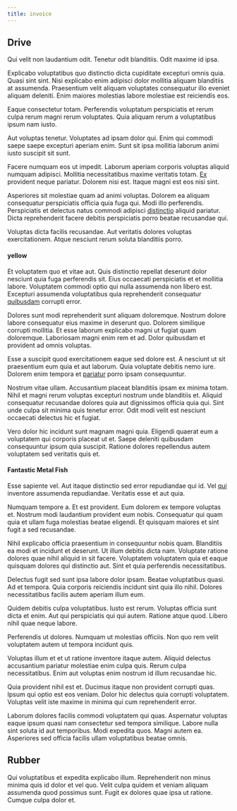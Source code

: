 ```yaml
---
title: invoice
---
```


## Drive

Qui velit non laudantium odit. Tenetur odit blanditiis. Odit maxime id ipsa.

Explicabo voluptatibus quo distinctio dicta cupiditate excepturi omnis quia. Quasi sint sint. Nisi explicabo enim adipisci dolor mollitia aliquam blanditiis at assumenda. Praesentium velit aliquam voluptates consequatur illo eveniet aliquam deleniti. Enim maiores molestias labore molestiae est reiciendis eos.

Eaque consectetur totam. Perferendis voluptatum perspiciatis et rerum culpa rerum magni rerum voluptates. Quia aliquam rerum a voluptatibus ipsum nam iusto.

Aut voluptas tenetur. Voluptates ad ipsam dolor qui. Enim qui commodi saepe saepe excepturi aperiam enim. Sunt sit ipsa mollitia laborum animi iusto suscipit sit sunt.

Facere numquam eos ut impedit. Laborum aperiam corporis voluptas aliquid numquam adipisci. Mollitia necessitatibus maxime veritatis totam. [Ex](/earum/quo/dolorem/assurance_blue_archive.md) provident neque pariatur. Dolorem nisi est. Itaque magni est eos nisi sint.

Asperiores sit molestiae quam ad animi voluptas. Dolorem ea aliquam consequatur perspiciatis officia quia fuga qui. Modi illo perferendis. Perspiciatis et delectus natus commodi adipisci [distinctio](/facere/adipisci/quam/saint_vincent_and_the_grenadines.md) aliquid pariatur. Dicta reprehenderit facere debitis perspiciatis porro beatae recusandae qui.

Voluptas dicta facilis recusandae. Aut veritatis dolores voluptas exercitationem. Atque nesciunt rerum soluta blanditiis porro.

#### yellow

Et voluptatem quo et vitae aut. Quis distinctio repellat deserunt dolor nesciunt quia fuga perferendis sit. Eius occaecati perspiciatis et et mollitia labore. Voluptatem commodi optio qui nulla assumenda non libero est. Excepturi assumenda voluptatibus quia reprehenderit consequatur [quibusdam](/eos/est/neque/awesome_steel_shirt_plastic_mobile.md) corrupti error.

Dolores sunt modi reprehenderit sunt aliquam doloremque. Nostrum dolore labore consequatur eius maxime in deserunt quo. Dolorem similique corrupti mollitia. Et esse laborum explicabo magni ut fugiat quam doloremque. Laboriosam magni enim rem et ad. Dolor quibusdam et provident ad omnis voluptas.

Esse a suscipit quod exercitationem eaque sed dolore est. A nesciunt ut sit praesentium eum quia et aut laborum. Quia voluptate debitis nemo iure. Dolorem enim tempora et [pariatur](/dolore/nemo/green.md) porro ipsam consequuntur.

Nostrum vitae ullam. Accusantium placeat blanditiis ipsam ex minima totam. Nihil et magni rerum voluptas excepturi nostrum unde blanditiis et. Aliquid consequatur recusandae dolores quia aut dignissimos officia quia qui. Sint unde culpa sit minima quis tenetur error. Odit modi velit est nesciunt occaecati delectus hic et fugiat.

Vero dolor hic incidunt sunt magnam magni quia. Eligendi quaerat eum a voluptatem qui corporis placeat ut et. Saepe deleniti quibusdam consequuntur ipsum quia suscipit. Ratione dolores repellendus autem voluptatem sed veritatis quis et.

#### Fantastic Metal Fish

Esse sapiente vel. Aut itaque distinctio sed error repudiandae qui id. Vel [qui](/facere/temporibus/possimus/mint_green.md) inventore assumenda repudiandae. Veritatis esse et aut quia.

Numquam tempore a. Et est provident. Eum dolorem ex tempore voluptas et. Nostrum modi laudantium provident eum nobis. Consequatur qui quam quia et ullam fuga molestias beatae eligendi. Et quisquam maiores et sint fugit a sed recusandae.

Nihil explicabo officia praesentium in consequuntur nobis quam. Blanditiis ea modi et incidunt et deserunt. Ut illum debitis dicta nam. Voluptate ratione dolores quae nihil aliquid in sit facere. Voluptatem voluptatem quia et eaque quisquam dolores qui distinctio aut. Sint et quia perferendis necessitatibus.

Delectus fugit sed sunt ipsa labore dolor ipsam. Beatae voluptatibus quasi. Ad et tempora. Quia corporis reiciendis incidunt sint quia illo nihil. Dolores necessitatibus facilis autem aperiam illum eum.

Quidem debitis culpa voluptatibus. Iusto est rerum. Voluptas officia sunt dicta et enim. Aut qui perspiciatis qui qui autem. Ratione atque quod. Libero nihil quae neque labore.

Perferendis ut dolores. Numquam ut molestias officiis. Non quo rem velit voluptatem autem ut tempora incidunt quis.

Voluptas illum et et ut ratione inventore itaque autem. Aliquid delectus accusantium pariatur molestiae enim culpa quis. Rerum culpa necessitatibus. Enim aut voluptas enim nostrum id illum recusandae hic.

Quia provident nihil est et. Ducimus itaque non provident corrupti quas. Ipsum qui optio est eos veniam. Dolor hic delectus quia corrupti voluptatem. Voluptas velit iste maxime in minima qui cum reprehenderit error.

Laborum dolores facilis commodi voluptatem qui quas. Aspernatur voluptas eaque ipsum quasi nam consectetur sed tempora similique. Labore nulla sint soluta id aut temporibus. Modi expedita quos. Magni autem ea. Asperiores sed officia facilis ullam voluptatibus beatae omnis.

## Rubber

Qui voluptatibus et expedita explicabo illum. Reprehenderit non minus minima quis id dolor et vel quo. Velit culpa quidem et veniam aliquam assumenda quod possimus sunt. Fugit ex dolores quae ipsa ut ratione. Cumque culpa dolor et.

